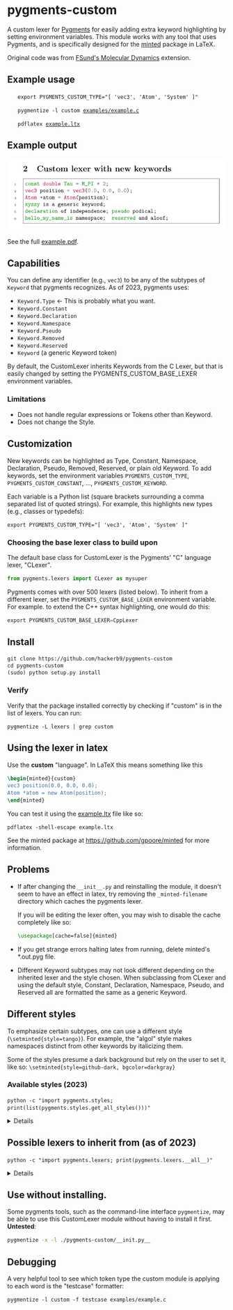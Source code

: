 # pygments-custom

A custom lexer for [Pygments](http://pygments.org/) for easily adding
extra keyword highlighting by setting environment variables. This
module works with any tool that uses Pygments, and is specifically
designed for the [minted](https://github.com/gpoore/minted) package in
LaTeX.

Original code was from [FSund's Molecular
Dynamics](https://github.com/FSund/pygments-custom-cpplexer.git)
extension.

## Example usage

<ul>

`export PYGMENTS_CUSTOM_TYPE="[ 'vec3', 'Atom', 'System' ]"`

`pygmentize -l custom `[`examples/example.c`](examples/example.c)

`pdflatex `[`example.ltx`](examples/example.ltx)

</ul>

## Example output

[![Custom Keyword example][screenshot]](examples/example.pdf)

See the full [example.pdf](examples/example.pdf).

[screenshot]: README.md.d/2custom.png "Click to see full PDF"

## Capabilities

You can define any identifier (e.g., `vec3`) to be any of the subtypes
of `Keyword` that pygments recognizes. As of 2023, pygments uses:

* `Keyword.Type`  ← This is probably what you want.
* `Keyword.Constant`
* `Keyword.Declaration`
* `Keyword.Namespace`
* `Keyword.Pseudo`
* `Keyword.Removed`
* `Keyword.Reserved`
* `Keyword` (a generic Keyword token)

By default, the CustomLexer inherits Keywords from the C Lexer, but
that is easily changed by setting the PYGMENTS_CUSTOM_BASE_LEXER
environment variables.

### Limitations

* Does not handle regular expressions or Tokens other than Keyword.
* Does not change the Style.

## Customization

New keywords can be highlighted as Type, Constant, Namespace,
Declaration, Pseudo, Removed, Reserved, or plain old Keyword. To
add keywords, set the environment variables `PYGMENTS_CUSTOM_TYPE`,
`PYGMENTS_CUSTOM_CONSTANT`, ..., `PYGMENTS_CUSTOM_KEYWORD`.

Each variable is a Python list (square brackets surrounding a
comma separated list of quoted strings). For example, this
highlights new types (e.g., classes or typedefs):

	export PYGMENTS_CUSTOM_TYPE="[ 'vec3', 'Atom', 'System' ]"


### Choosing the base lexer class to build upon

The default base class for CustomLexer is the Pygments' "C" language
lexer, "CLexer".

``` python
from pygments.lexers import CLexer as mysuper
```

Pygments comes with over 500 lexers (listed below). To inherit from a
different lexer, set the `PYGMENTS_CUSTOM_BASE_LEXER` environment
variable. For example. to extend the C++ syntax highlighting, one
would do this:

``` python
export PYGMENTS_CUSTOM_BASE_LEXER=CppLexer
```

## Install

    git clone https://github.com/hackerb9/pygments-custom
    cd pygments-custom
    (sudo) python setup.py install

### Verify

Verify that the package installed correctly by checking if "custom" is
in the list of lexers. You can run:

    pygmentize -L lexers | grep custom

## Using the lexer in latex

Use the **custom** "language". In LaTeX this means something like this

``` latex
\begin{minted}{custom}
vec3 position(0.0, 0.0, 0.0);
Atom *atom = new Atom(position);
\end{minted}

```

You can test it using the [example.ltx](example.ltx) file like so:

    pdflatex -shell-escape example.ltx

See the minted package at https://github.com/gpoore/minted for more information.

## Problems

* If after changing the `__init__.py` and reinstalling the module, it
  doesn't seem to have an effect in latex, try removing the
  `_minted-filename` directory which caches the pygments lexer.

  If you will be editing the lexer often, you may wish to disable the
  cache completely like so:
  
  ```latex
  \usepackage[cache=false]{minted}
  ```
  
* If you get strange errors halting latex from running, delete
  minted's *.out.pyg file. 

* Different Keyword subtypes may not look different depending on the
  inherited lexer and the style chosen. When subclassing from CLexer
  and using the default style, Constant, Declaration, Namespace,
  Pseudo, and Reserved all are formatted the same as a generic
  Keyword.
  
## Different styles

To emphasize certain subtypes, one can use a different style
(`\setminted{style=tango}`). For example, the "algol" style makes
namespaces distinct from other keywords by italicizing them.



Some of the styles presume a dark background but rely on the user to
set it, like so: `\setminted{style=github-dark, bgcolor=darkgray}`

### Available styles (2023)

`python -c "import pygments.styles; print(list(pygments.styles.get_all_styles()))"`

<details>

['default', 'emacs', 'friendly', 'friendly_grayscale', 'colorful', 'autumn', 'murphy', 'manni', 'material', 'monokai', 'perldoc', 'pastie', 'borland', 'trac', 'native', 'fruity', 'bw', 'vim', 'vs', 'tango', 'rrt', 'xcode', 'igor', 'paraiso-light', 'paraiso-dark', 'lovelace', 'algol', 'algol_nu', 'arduino', 'rainbow_dash', 'abap', 'solarized-dark', 'solarized-light', 'sas', 'staroffice', 'stata', 'stata-light', 'stata-dark', 'inkpot', 'zenburn', 'gruvbox-dark', 'gruvbox-light', 'dracula', 'one-dark', 'lilypond', 'nord', 'nord-darker', 'github-dark']

</details>


## Possible lexers to inherit from (as of 2023)

`python -c "import pygments.lexers; print(pygments.lexers.__all__)"`

<details>

['get_lexer_by_name', 'get_lexer_for_filename', 'find_lexer_class', 'guess_lexer', 'load_lexer_from_file', 'ABAPLexer', 'AMDGPULexer', 'APLLexer', 'AbnfLexer', 'ActionScript3Lexer', 'ActionScriptLexer', 'AdaLexer', 'AdlLexer', 'AgdaLexer', 'AheuiLexer', 'AlloyLexer', 'AmbientTalkLexer', 'AmplLexer', 'Angular2HtmlLexer', 'Angular2Lexer', 'AntlrActionScriptLexer', 'AntlrCSharpLexer', 'AntlrCppLexer', 'AntlrJavaLexer', 'AntlrLexer', 'AntlrObjectiveCLexer', 'AntlrPerlLexer', 'AntlrPythonLexer', 'AntlrRubyLexer', 'ApacheConfLexer', 'AppleScriptLexer', 'ArduinoLexer', 'ArrowLexer', 'ArturoLexer', 'AscLexer', 'AspectJLexer', 'AsymptoteLexer', 'AugeasLexer', 'AutoItLexer', 'AutohotkeyLexer', 'AwkLexer', 'BBCBasicLexer', 'BBCodeLexer', 'BCLexer', 'BSTLexer', 'BareLexer', 'BaseMakefileLexer', 'BashLexer', 'BashSessionLexer', 'BatchLexer', 'BddLexer', 'BefungeLexer', 'BerryLexer', 'BibTeXLexer', 'BlitzBasicLexer', 'BlitzMaxLexer', 'BnfLexer', 'BoaLexer', 'BooLexer', 'BoogieLexer', 'BrainfuckLexer', 'BugsLexer', 'CAmkESLexer', 'CLexer', 'CMakeLexer', 'CObjdumpLexer', 'CPSALexer', 'CSSUL4Lexer', 'CSharpAspxLexer', 'CSharpLexer', 'Ca65Lexer', 'CadlLexer', 'CapDLLexer', 'CapnProtoLexer', 'CarbonLexer', 'CbmBasicV2Lexer', 'CddlLexer', 'CeylonLexer', 'Cfengine3Lexer', 'ChaiscriptLexer', 'ChapelLexer', 'CharmciLexer', 'CheetahHtmlLexer', 'CheetahJavascriptLexer', 'CheetahLexer', 'CheetahXmlLexer', 'CirruLexer', 'ClayLexer', 'CleanLexer', 'ClojureLexer', 'ClojureScriptLexer', 'CobolFreeformatLexer', 'CobolLexer', 'CoffeeScriptLexer', 'ColdfusionCFCLexer', 'ColdfusionHtmlLexer', 'ColdfusionLexer', 'Comal80Lexer', 'CommonLispLexer', 'ComponentPascalLexer', 'CoqLexer', 'CplintLexer', 'CppLexer', 'CppObjdumpLexer', 'CrmshLexer', 'CrocLexer', 'CryptolLexer', 'CrystalLexer', 'CsoundDocumentLexer', 'CsoundOrchestraLexer', 'CsoundScoreLexer', 'CssDjangoLexer', 'CssErbLexer', 'CssGenshiLexer', 'CssLexer', 'CssPhpLexer', 'CssSmartyLexer', 'CudaLexer', 'CypherLexer', 'CythonLexer', 'DLexer', 'DObjdumpLexer', 'DarcsPatchLexer', 'DartLexer', 'Dasm16Lexer', 'DaxLexer', 'DebianControlLexer', 'DelphiLexer', 'DevicetreeLexer', 'DgLexer', 'DiffLexer', 'DjangoLexer', 'DockerLexer', 'DtdLexer', 'DuelLexer', 'DylanConsoleLexer', 'DylanLexer', 'DylanLidLexer', 'ECLLexer', 'ECLexer', 'EarlGreyLexer', 'EasytrieveLexer', 'EbnfLexer', 'EiffelLexer', 'ElixirConsoleLexer', 'ElixirLexer', 'ElmLexer', 'ElpiLexer', 'EmacsLispLexer', 'EmailLexer', 'ErbLexer', 'ErlangLexer', 'ErlangShellLexer', 'EvoqueHtmlLexer', 'EvoqueLexer', 'EvoqueXmlLexer', 'ExeclineLexer', 'EzhilLexer', 'FSharpLexer', 'FStarLexer', 'FactorLexer', 'FancyLexer', 'FantomLexer', 'FelixLexer', 'FennelLexer', 'FiftLexer', 'FishShellLexer', 'FlatlineLexer', 'FloScriptLexer', 'ForthLexer', 'FortranFixedLexer', 'FortranLexer', 'FoxProLexer', 'FreeFemLexer', 'FuncLexer', 'FutharkLexer', 'GAPConsoleLexer', 'GAPLexer', 'GDScriptLexer', 'GLShaderLexer', 'GSQLLexer', 'GasLexer', 'GcodeLexer', 'GenshiLexer', 'GenshiTextLexer', 'GettextLexer', 'GherkinLexer', 'GnuplotLexer', 'GoLexer', 'GoloLexer', 'GoodDataCLLexer', 'GosuLexer', 'GosuTemplateLexer', 'GraphvizLexer', 'GroffLexer', 'GroovyLexer', 'HLSLShaderLexer', 'HTMLUL4Lexer', 'HamlLexer', 'HandlebarsHtmlLexer', 'HandlebarsLexer', 'HaskellLexer', 'HaxeLexer', 'HexdumpLexer', 'HsailLexer', 'HspecLexer', 'HtmlDjangoLexer', 'HtmlGenshiLexer', 'HtmlLexer', 'HtmlPhpLexer', 'HtmlSmartyLexer', 'HttpLexer', 'HxmlLexer', 'HyLexer', 'HybrisLexer', 'IDLLexer', 'IconLexer', 'IdrisLexer', 'IgorLexer', 'Inform6Lexer', 'Inform6TemplateLexer', 'Inform7Lexer', 'IniLexer', 'IoLexer', 'IokeLexer', 'IrcLogsLexer', 'IsabelleLexer', 'JLexer', 'JMESPathLexer', 'JSLTLexer', 'JagsLexer', 'JasminLexer', 'JavaLexer', 'JavascriptDjangoLexer', 'JavascriptErbLexer', 'JavascriptGenshiLexer', 'JavascriptLexer', 'JavascriptPhpLexer', 'JavascriptSmartyLexer', 'JavascriptUL4Lexer', 'JclLexer', 'JsgfLexer', 'JsonBareObjectLexer', 'JsonLdLexer', 'JsonLexer', 'JsonnetLexer', 'JspLexer', 'JuliaConsoleLexer', 'JuliaLexer', 'JuttleLexer', 'KLexer', 'KalLexer', 'KconfigLexer', 'KernelLogLexer', 'KokaLexer', 'KotlinLexer', 'KuinLexer', 'LSLLexer', 'LassoCssLexer', 'LassoHtmlLexer', 'LassoJavascriptLexer', 'LassoLexer', 'LassoXmlLexer', 'LeanLexer', 'LessCssLexer', 'LighttpdConfLexer', 'LilyPondLexer', 'LimboLexer', 'LiquidLexer', 'LiterateAgdaLexer', 'LiterateCryptolLexer', 'LiterateHaskellLexer', 'LiterateIdrisLexer', 'LiveScriptLexer', 'LlvmLexer', 'LlvmMirBodyLexer', 'LlvmMirLexer', 'LogosLexer', 'LogtalkLexer', 'LuaLexer', 'MCFunctionLexer', 'MCSchemaLexer', 'MIMELexer', 'MIPSLexer', 'MOOCodeLexer', 'MSDOSSessionLexer', 'Macaulay2Lexer', 'MakefileLexer', 'MakoCssLexer', 'MakoHtmlLexer', 'MakoJavascriptLexer', 'MakoLexer', 'MakoXmlLexer', 'MaqlLexer', 'MarkdownLexer', 'MaskLexer', 'MasonLexer', 'MathematicaLexer', 'MatlabLexer', 'MatlabSessionLexer', 'MaximaLexer', 'MesonLexer', 'MiniDLexer', 'MiniScriptLexer', 'ModelicaLexer', 'Modula2Lexer', 'MoinWikiLexer', 'MonkeyLexer', 'MonteLexer', 'MoonScriptLexer', 'MoselLexer', 'MozPreprocCssLexer', 'MozPreprocHashLexer', 'MozPreprocJavascriptLexer', 'MozPreprocPercentLexer', 'MozPreprocXulLexer', 'MqlLexer', 'MscgenLexer', 'MuPADLexer', 'MxmlLexer', 'MySqlLexer', 'MyghtyCssLexer', 'MyghtyHtmlLexer', 'MyghtyJavascriptLexer', 'MyghtyLexer', 'MyghtyXmlLexer', 'NCLLexer', 'NSISLexer', 'NasmLexer', 'NasmObjdumpLexer', 'NemerleLexer', 'NesCLexer', 'NestedTextLexer', 'NewLispLexer', 'NewspeakLexer', 'NginxConfLexer', 'NimrodLexer', 'NitLexer', 'NixLexer', 'NodeConsoleLexer', 'NotmuchLexer', 'NuSMVLexer', 'NumPyLexer', 'ObjdumpLexer', 'ObjectiveCLexer', 'ObjectiveCppLexer', 'ObjectiveJLexer', 'OcamlLexer', 'OctaveLexer', 'OdinLexer', 'OmgIdlLexer', 'OocLexer', 'OpaLexer', 'OpenEdgeLexer', 'OutputLexer', 'PacmanConfLexer', 'PanLexer', 'ParaSailLexer', 'PawnLexer', 'PegLexer', 'Perl6Lexer', 'PerlLexer', 'PhixLexer', 'PhpLexer', 'PigLexer', 'PikeLexer', 'PkgConfigLexer', 'PlPgsqlLexer', 'PointlessLexer', 'PonyLexer', 'PortugolLexer', 'PostScriptLexer', 'PostgresConsoleLexer', 'PostgresExplainLexer', 'PostgresLexer', 'PovrayLexer', 'PowerShellLexer', 'PowerShellSessionLexer', 'PraatLexer', 'ProcfileLexer', 'PrologLexer', 'PromQLLexer', 'PropertiesLexer', 'ProtoBufLexer', 'PsyshConsoleLexer', 'PugLexer', 'PuppetLexer', 'PyPyLogLexer', 'Python2Lexer', 'Python2TracebackLexer', 'PythonConsoleLexer', 'PythonLexer', 'PythonTracebackLexer', 'PythonUL4Lexer', 'QBasicLexer', 'QLexer', 'QVToLexer', 'QlikLexer', 'QmlLexer', 'RConsoleLexer', 'RNCCompactLexer', 'RPMSpecLexer', 'RacketLexer', 'RagelCLexer', 'RagelCppLexer', 'RagelDLexer', 'RagelEmbeddedLexer', 'RagelJavaLexer', 'RagelLexer', 'RagelObjectiveCLexer', 'RagelRubyLexer', 'RawTokenLexer', 'RdLexer', 'ReasonLexer', 'RebolLexer', 'RedLexer', 'RedcodeLexer', 'RegeditLexer', 'ResourceLexer', 'RexxLexer', 'RhtmlLexer', 'RideLexer', 'RitaLexer', 'RoboconfGraphLexer', 'RoboconfInstancesLexer', 'RobotFrameworkLexer', 'RqlLexer', 'RslLexer', 'RstLexer', 'RtsLexer', 'RubyConsoleLexer', 'RubyLexer', 'RustLexer', 'SASLexer', 'SLexer', 'SMLLexer', 'SNBTLexer', 'SarlLexer', 'SassLexer', 'SaviLexer', 'ScalaLexer', 'ScamlLexer', 'ScdocLexer', 'SchemeLexer', 'ScilabLexer', 'ScssLexer', 'SedLexer', 'ShExCLexer', 'ShenLexer', 'SieveLexer', 'SilverLexer', 'SingularityLexer', 'SlashLexer', 'SlimLexer', 'SlurmBashLexer', 'SmaliLexer', 'SmalltalkLexer', 'SmartGameFormatLexer', 'SmartyLexer', 'SmithyLexer', 'SnobolLexer', 'SnowballLexer', 'SolidityLexer', 'SophiaLexer', 'SourcePawnLexer', 'SourcesListLexer', 'SparqlLexer', 'SpiceLexer', 'SqlJinjaLexer', 'SqlLexer', 'SqliteConsoleLexer', 'SquidConfLexer', 'SrcinfoLexer', 'SspLexer', 'StanLexer', 'StataLexer', 'SuperColliderLexer', 'SwiftLexer', 'SwigLexer', 'SystemVerilogLexer', 'TAPLexer', 'TNTLexer', 'TOMLLexer', 'Tads3Lexer', 'TalLexer', 'TasmLexer', 'TclLexer', 'TcshLexer', 'TcshSessionLexer', 'TeaTemplateLexer', 'TealLexer', 'TeraTermLexer', 'TermcapLexer', 'TerminfoLexer', 'TerraformLexer', 'TexLexer', 'TextLexer', 'ThingsDBLexer', 'ThriftLexer', 'TiddlyWiki5Lexer', 'TlbLexer', 'TodotxtLexer', 'TransactSqlLexer', 'TreetopLexer', 'TurtleLexer', 'TwigHtmlLexer', 'TwigLexer', 'TypeScriptLexer', 'TypoScriptCssDataLexer', 'TypoScriptHtmlDataLexer', 'TypoScriptLexer', 'UL4Lexer', 'UcodeLexer', 'UniconLexer', 'UnixConfigLexer', 'UrbiscriptLexer', 'UsdLexer', 'VBScriptLexer', 'VCLLexer', 'VCLSnippetLexer', 'VCTreeStatusLexer', 'VGLLexer', 'ValaLexer', 'VbNetAspxLexer', 'VbNetLexer', 'VelocityHtmlLexer', 'VelocityLexer', 'VelocityXmlLexer', 'VerilogLexer', 'VhdlLexer', 'VimLexer', 'WDiffLexer', 'WatLexer', 'WebIDLLexer', 'WgslLexer', 'WhileyLexer', 'WikitextLexer', 'WoWTocLexer', 'WrenLexer', 'X10Lexer', 'XMLUL4Lexer', 'XQueryLexer', 'XmlDjangoLexer', 'XmlErbLexer', 'XmlLexer', 'XmlPhpLexer', 'XmlSmartyLexer', 'XorgLexer', 'XppLexer', 'XsltLexer', 'XtendLexer', 'XtlangLexer', 'YamlJinjaLexer', 'YamlLexer', 'YangLexer', 'ZeekLexer', 'ZephirLexer', 'ZigLexer', 'apdlexer', 'Python3Lexer', 'Python3TracebackLexer']

</details>

## Use without installing.

Some pygments tools, such as the command-line interface `pygmentize`,
may be able to use this CustomLexer module without having to install
it first. **Untested**:

``` bash
pygmentize -x -l ./pygments-custom/__init.py__
```


## Debugging

A very helpful tool to see which token type the custom module is
applying to each word is the "testcase" formatter:

    pygmentize -l custom -f testcase examples/example.c

